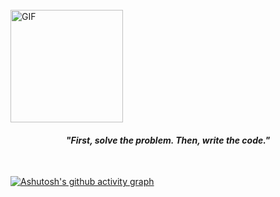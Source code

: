 
<br>
<img align="center" height="180px" alt="GIF" src="https://i.imgur.com/AflEm7k.gif" />

<p>
  <h4 align="center" ><b><i>"First, solve the problem. Then, write the code."</i></b></h4>
</p>
<br>

[![Ashutosh's github activity graph](https://github-readme-activity-graph.cyclic.app/graph?username=solexz&bg_color=3d3846&color=9e4c98&line=9e4c98&point=403d3d&area=true&hide_border=true)](https://github.com/ashutosh00710/github-readme-activity-graph)
